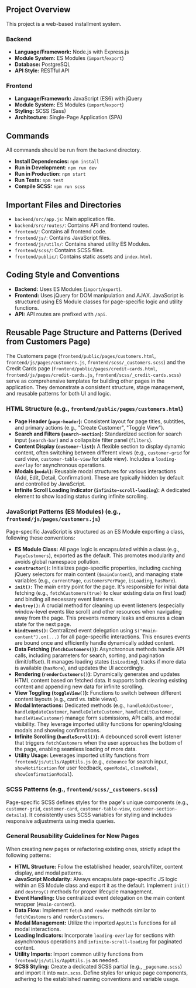 ## Project Overview

This project is a web-based installment system.

### Backend

*   **Language/Framework:** Node.js with Express.js
*   **Module System:** ES Modules (`import`/`export`)
*   **Database:** PostgreSQL
*   **API Style:** RESTful API

### Frontend

*   **Language/Framework:** JavaScript (ES6) with jQuery
*   **Module System:** ES Modules (`import`/`export`)
*   **Styling:** SCSS (Sass)
*   **Architecture:** Single-Page Application (SPA)

## Commands

All commands should be run from the `backend` directory.

*   **Install Dependencies:** `npm install`
*   **Run in Development:** `npm run dev`
*   **Run in Production:** `npm start`
*   **Run Tests:** `npm test`
*   **Compile SCSS:** `npm run scss`

## Important Files and Directories

*   `backend/src/app.js`: Main application file.
*   `backend/src/routes/`: Contains API and frontend routes.
*   `frontend/`: Contains all frontend code.
*   `frontend/js/`: Contains JavaScript files.
*   `frontend/js/utils/`: Contains shared utility ES Modules.
*   `frontend/scss/`: Contains SCSS files.
*   `frontend/public/`: Contains static assets and `index.html`.

## Coding Style and Conventions

*   **Backend:** Uses ES Modules (`import`/`export`).
*   **Frontend:** Uses jQuery for DOM manipulation and AJAX. JavaScript is structured using ES Module classes for page-specific logic and utility functions.
*   **API:** API routes are prefixed with `/api`.

## Reusable Page Structure and Patterns (Derived from Customers Page)

The Customers page (`frontend/public/pages/customers.html`, `frontend/js/pages/customers.js`, `frontend/scss/_customers.scss`) and the Credit Cards page (`frontend/public/pages/credit-cards.html`, `frontend/js/pages/credit-cards.js`, `frontend/scss/_credit-cards.scss`) serve as comprehensive templates for building other pages in the application. They demonstrate a consistent structure, stage management, and reusable patterns for both UI and logic.

### HTML Structure (e.g., `frontend/public/pages/customers.html`)
*   **Page Header (`page-header`):** Consistent layout for page titles, subtitles, and primary actions (e.g., "Create Customer", "Toggle View").
*   **Search and Filters (`search-section`):** Standardized section for search input (`search-bar`) and a collapsible filter panel (`filters`).
*   **Content Display (`customer-list`):** A flexible section to display dynamic content, often switching between different views (e.g., `customer-grid` for card view, `customer-table-view` for table view). Includes a `loading-overlay` for asynchronous operations.
*   **Modals (`modal`):** Reusable modal structures for various interactions (Add, Edit, Detail, Confirmation). These are typically hidden by default and controlled by JavaScript.
*   **Infinite Scroll Loading Indicator (`infinite-scroll-loading`):** A dedicated element to show loading status during infinite scrolling.

### JavaScript Patterns (ES Modules) (e.g., `frontend/js/pages/customers.js`)
Page-specific JavaScript is structured as an ES Module exporting a class, following these conventions:
*   **ES Module Class:** All page logic is encapsulated within a class (e.g., `PageCustomers`), exported as the default. This promotes modularity and avoids global namespace pollution.
*   **`constructor()`:** Initializes page-specific properties, including caching jQuery selectors for main content (`$mainContent`), and managing state variables (e.g., `currentPage`, `customersPerPage`, `isLoading`, `hasMore`).
*   **`init()`:** The main entry point for the page. It's responsible for initial data fetching (e.g., `fetchCustomers(true)` to clear existing data on first load) and binding all necessary event listeners.
*   **`destroy()`:** A crucial method for cleaning up event listeners (especially window-level events like scroll) and other resources when navigating away from the page. This prevents memory leaks and ensures a clean state for the next page.
*   **`bindEvents()`:** Centralized event delegation using `$("#main-content").on(...)` for all page-specific interactions. This ensures events are bound once and efficiently handle dynamically added content.
*   **Data Fetching (`fetchCustomers()`):** Asynchronous methods handle API calls, including parameters for search, sorting, and pagination (limit/offset). It manages loading states (`isLoading`), tracks if more data is available (`hasMore`), and updates the UI accordingly.
*   **Rendering (`renderCustomers()`):** Dynamically generates and updates HTML content based on fetched data. It supports both clearing existing content and appending new data for infinite scrolling.
*   **View Toggling (`toggleView()`):** Functions to switch between different content layouts (e.g., card vs. table views).
*   **Modal Interactions:** Dedicated methods (e.g., `handleAddCustomer`, `handleUpdateCustomer`, `handleDeleteCustomer`, `handleEditCustomer`, `handleViewCustomer`) manage form submissions, API calls, and modal visibility. They leverage imported utility functions for opening/closing modals and showing confirmations.
*   **Infinite Scrolling (`handleScroll()`):** A debounced scroll event listener that triggers `fetchCustomers` when the user approaches the bottom of the page, enabling seamless loading of more data.
*   **Utility Usage:** Leverages imported utility functions from `frontend/js/utils/AppUtils.js` (e.g., `debounce` for search input, `showNotification` for user feedback, `openModal`, `closeModal`, `showConfirmationModal`).

### SCSS Patterns (e.g., `frontend/scss/_customers.scss`)
Page-specific SCSS defines styles for the page's unique components (e.g., `customer-grid`, `customer-card`, `customer-table-view`, `customer-section-details`). It consistently uses SCSS variables for styling and includes responsive adjustments using media queries.

### General Reusability Guidelines for New Pages
When creating new pages or refactoring existing ones, strictly adapt the following patterns:
*   **HTML Structure:** Follow the established header, search/filter, content display, and modal patterns.
*   **JavaScript Modularity:** Always encapsulate page-specific JS logic within an ES Module class and export it as the default. Implement `init()` and `destroy()` methods for proper lifecycle management.
*   **Event Handling:** Use centralized event delegation on the main content wrapper (`#main-content`).
*   **Data Flow:** Implement `fetch` and `render` methods similar to `fetchCustomers` and `renderCustomers`.
*   **Modal Management:** Utilize the imported `AppUtils` functions for all modal interactions.
*   **Loading Indicators:** Incorporate `loading-overlay` for sections with asynchronous operations and `infinite-scroll-loading` for paginated content.
*   **Utility Imports:** Import common utility functions from `frontend/js/utils/AppUtils.js` as needed.
*   **SCSS Styling:** Create a dedicated SCSS partial (e.g., `_pagename.scss`) and import it into `main.scss`. Define styles for unique page components, adhering to the established naming conventions and variable usage.